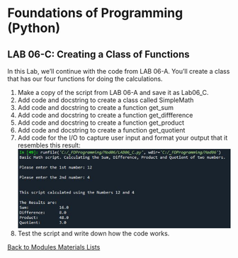 # Foundations of Programming (Python)  

## LAB 06-C: Creating a Class of Functions

In this Lab, we’ll continue with the code from LAB 06-A. You’ll create a class that has our four functions for doing the calculations.  

1.	Make a copy of the script from LAB 06-A and save it as Lab06_C.  
2.	Add code and docstring to create a class called SimpleMath  
3.	Add code and docstring to create a function get_sum  
4.	Add code and docstring to create a function get_diffference  
5.	Add code and docstring to create a function get_product  
6.	Add code and docstring to create a function get_quotient  
7.	Add code for the I/O to capture user input and format your output that it resembles this result:  
![alt text](images/LAB06_C.JPG "result LAB06_C")  
8.	Test the script and write down how the code works.  

[Back to Modules Materials Lists](../Modules.md#module-06-materials-list)